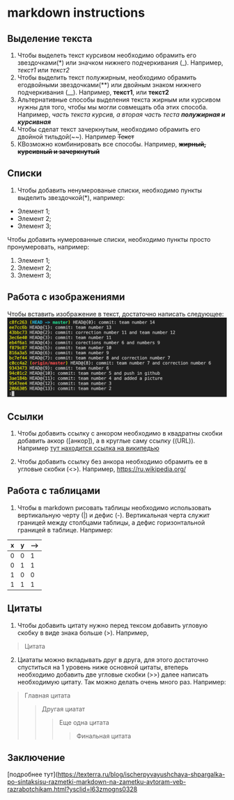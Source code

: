 # markdown instructions

## Выделение текста

1. Чтобы выделеть текст курсивом необходимо обрамить его звездочками(*) или значком нижнего подчеркивания (_). Например, *текст1* или _текст2_
2. Чтобы выделить текст полужирным, необходимо обрамить егодвойными звездочками(**) или двойным знаком нижнего подчеркивания (__). Например, **текст1**, или __текст2__
3. Альтернативные способы выделения текста жирным или курсивом нужны для того, чтобы мы могли совмещать оба этих способа. Например, _часть текста курсив, а вторая часть теста **полужирная и курсивная**_
4. Чтобы сделат текст зачеркнутым, необходимо обрамить его двойной тильдой(~~). 
Например ~~Текст~~
5. КВозможно комбинировать все способы. Например, ~~**жирный, __курсивный__ и зачеркнутый**~~

## Списки

1. Чтобы добавить ненумерованые списки, необходимо пункты выделить звездочкой(*), например:
* Элемент 1;
* Элемент 2;
* Элемент 3;

Чтобы добавить нумерованные списки, необходимо пункты просто пронумеровать, например:
1. Элемент 1;
2. Элемент 2;
3. Элемент 3;

## Работа с изображениями

Чтобы вставить изображение в текст, достаточно написать следующее:
![avavtar](1.png)

## Ссылки

1. Чтобы добавить ссылку с анкором необходимо в квадратны скобки добавить аккор ([анкор]), а в круглые саму ссылку ((URL)). Например [тут находится ссылка на википедью](https://ru.wikipedia.org/)

2. Чтобы добавить ссылку без анкора необходимо обрамить ее в угловые скобки (<>). Например, <https://ru.wikipedia.org/>

## Работа с таблицами

1. Чтобы в markdown рисовать таблицы необходимо использовать вертикальную черту (|) и дефис (-). Вертикальная черта служит границей между столбцами таблицы, а дефис горизонтальной границей в таблице. Например: 

|x|y|-->|
|--|--|--|
|0|0|1|
|0|1|1|
|1|0|0|
|1|1|1|


## Цитаты

1. Чтобы добавить цитату нужно перед тексом добавить угловую скобку в виде знака больше (>). Например, 
> Цитата

2. Циататы можно вкладывать друг в друга, для этого достаточно спуститься на 1 уровень ниже основной цитаты, втеперь необходимо добавить две угловые скобки (>>) далее написать необходимую цитату. Так можно делать очень много раз. Например:
> Главная цитата
>> Другая циатат
>>> Еще одна цитата
>>>> Финальная цитата

## Заключение

[подробнее тут](https://texterra.ru/blog/ischerpyvayushchaya-shpargalka-po-sintaksisu-razmetki-markdown-na-zametku-avtoram-veb-razrabotchikam.html?ysclid=l63zmogns0328